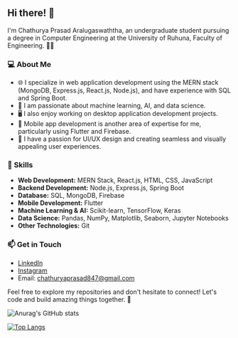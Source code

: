 ## Hi there! 👋

I'm Chathurya Prasad Aralugaswaththa, an undergraduate student pursuing a degree in Computer Engineering at the University of Ruhuna, Faculty of Engineering. 👨‍🎓

### 💻 About Me

- 🌐 I specialize in web application development using the MERN stack (MongoDB, Express.js, React.js, Node.js), and have experience with SQL and Spring Boot.
- 🧠 I am passionate about machine learning, AI, and data science.
- 🖥️ I also enjoy working on desktop application development projects.
- 📱 Mobile app development is another area of expertise for me, particularly using Flutter and Firebase.
- 🎨 I have a passion for UI/UX design and creating seamless and visually appealing user experiences.


### 🚀 Skills

- **Web Development:** MERN Stack, React.js, HTML, CSS, JavaScript
- **Backend Development:** Node.js, Express.js, Spring Boot
- **Database:** SQL, MongoDB, Firebase
- **Mobile Development:** Flutter
- **Machine Learning & AI:** Scikit-learn, TensorFlow, Keras
- **Data Science:** Pandas, NumPy, Matplotlib, Seaborn, Jupyter Notebooks
- **Other Technologies:** Git

### 📫 Get in Touch

- [LinkedIn](https://www.linkedin.com/in/chathurya-prasad-3b4410252/)
- [Instagram](https://www.instagram.com/crprasa/)
- Email: chathuryaprasad847@gmail.com

Feel free to explore my repositories and don't hesitate to connect! Let's code and build amazing things together. 🚀

![Anurag's GitHub stats](https://github-readme-stats.vercel.app/api?username=CPrasa&show_icons=true&theme=transparent)
<!-- Add an empty line for spacing -->

[![Top Langs](https://github-readme-stats.vercel.app/api/top-langs/?username=CPrasa&layout=donut&bg_color=000000&title_color=ffffff&text_color=ffffff&icon_color=ffffff)](https://github.com/CPrasa/github-readme-stats)
